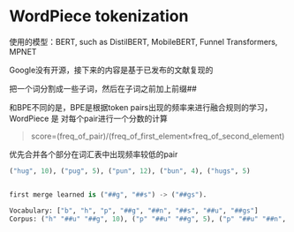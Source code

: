 # WordPiece tokenization

 使用的模型：BERT, such as DistilBERT, MobileBERT, Funnel Transformers, MPNET

Google没有开源，接下来的内容是基于已发布的文献复现的

把一个词分割成一些子词，然后在子词之前加上前缀##

和BPE不同的是，BPE是根据token pairs出现的频率来进行融合规则的学习，WordPiece 是 对每个pair进行一个分数的计算

> score=(freq_of_pair)/(freq_of_first_element×freq_of_second_element)

优先合并各个部分在词汇表中出现频率较低的pair

```python 
("hug", 10), ("pug", 5), ("pun", 12), ("bun", 4), ("hugs", 5)


first merge learned is ("##g", "##s") -> ("##gs").

Vocabulary: ["b", "h", "p", "##g", "##n", "##s", "##u", "##gs"]
Corpus: ("h" "##u" "##g", 10), ("p" "##u" "##g", 5), ("p" "##u" "##n", 12), ("b" "##u" "##n", 4), ("h" "##u" "##gs", 5)
```

